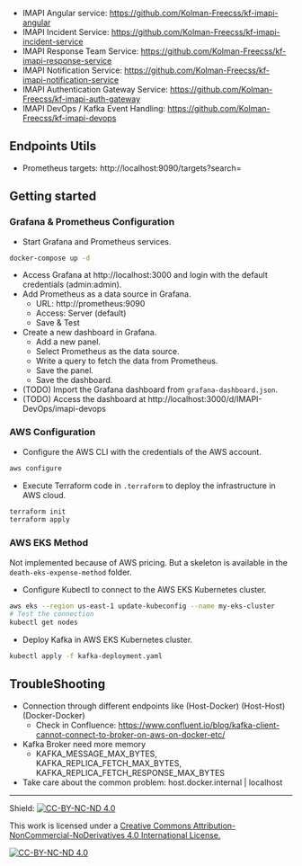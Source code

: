 - IMAPI Angular service: https://github.com/Kolman-Freecss/kf-imapi-angular
- IMAPI Incident Service: https://github.com/Kolman-Freecss/kf-imapi-incident-service
- IMAPI Response Team Service: https://github.com/Kolman-Freecss/kf-imapi-response-service
- IMAPI Notification Service: https://github.com/Kolman-Freecss/kf-imapi-notification-service
- IMAPI Authentication Gateway Service: https://github.com/Kolman-Freecss/kf-imapi-auth-gateway
- IMAPI DevOps / Kafka Event Handling: https://github.com/Kolman-Freecss/kf-imapi-devops

## Endpoints Utils

- Prometheus targets: http://localhost:9090/targets?search=

## Getting started

### Grafana & Prometheus Configuration

- Start Grafana and Prometheus services.
```bash
docker-compose up -d
```
- Access Grafana at http://localhost:3000 and login with the default credentials (admin:admin).
- Add Prometheus as a data source in Grafana.
  - URL: http://prometheus:9090
  - Access: Server (default)
  - Save & Test
- Create a new dashboard in Grafana.
  - Add a new panel.
  - Select Prometheus as the data source.
  - Write a query to fetch the data from Prometheus.
  - Save the panel.
  - Save the dashboard.
- (TODO) Import the Grafana dashboard from `grafana-dashboard.json`.
- (TODO) Access the dashboard at http://localhost:3000/d/IMAPI-DevOps/imapi-devops


### AWS Configuration

- Configure the AWS CLI with the credentials of the AWS account.
```bash
aws configure
```

- Execute Terraform code in `.terraform` to deploy the infrastructure in AWS cloud.
```bash
terraform init
terraform apply
```

### AWS EKS Method

Not implemented because of AWS pricing. But a skeleton is available in the `death-eks-expense-method` folder.

- Configure Kubectl to connect to the AWS EKS Kubernetes cluster.
```bash
aws eks --region us-east-1 update-kubeconfig --name my-eks-cluster
# Test the connection
kubectl get nodes
```

- Deploy Kafka in AWS EKS Kubernetes cluster.
```bash
kubectl apply -f kafka-deployment.yaml
```

## TroubleShooting

- Connection through different endpoints like (Host-Docker) (Host-Host) (Docker-Docker)
  - Check in Confluence: https://www.confluent.io/blog/kafka-client-cannot-connect-to-broker-on-aws-on-docker-etc/
- Kafka Broker need more memory
  - KAFKA_MESSAGE_MAX_BYTES, KAFKA_REPLICA_FETCH_MAX_BYTES, KAFKA_REPLICA_FETCH_RESPONSE_MAX_BYTES
- Take care about the common problem: host.docker.internal | localhost

---

Shield: [![CC-BY-NC-ND 4.0][CC-BY-NC-ND-shield]][CC-BY-NC-ND]

This work is licensed under a [Creative Commons Attribution-NonCommercial-NoDerivatives 4.0 International License.][CC-BY-NC-ND]

[![CC-BY-NC-ND 4.0][CC-BY-NC-ND-image]][CC-BY-NC-ND]

[CC-BY-NC-ND-shield]: https://img.shields.io/badge/License-CC--BY--NC--ND--4.0-lightgrey
[CC-BY-NC-ND]: http://creativecommons.org/licenses/by-nc-nd/4.0/
[CC-BY-NC-ND-image]: https://i.creativecommons.org/l/by-nc-nd/4.0/88x31.png
